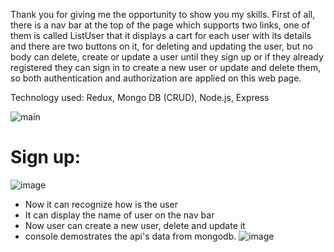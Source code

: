 Thank you for giving me the opportunity to show you my skills. First of all, there is a nav bar at the top of the page which supports two links, one of them is called ListUser
that it displays a cart for each user with its details and there are two buttons on it, for deleting and updating the user, but no body can delete, create or update a user until 
they sign up or if they already registered they can sign in to create a new user or update and delete them, so both authentication and authorization are applied on this web page.

Technology used: Redux, Mongo DB (CRUD), Node.js, Express

![main](https://user-images.githubusercontent.com/55413701/130868759-55f4a4d4-5138-4474-955c-e5bc4418ab71.png)

# Sign up:

![image](https://user-images.githubusercontent.com/55413701/130869349-909395a9-0997-4dd7-bf0f-aecfc795392c.png)


- Now it can recognize how is the user
- It can display the name of user on the nav bar
- Now user can create a new user, delete and update it
- console demostrates the api's data from mongodb.
![image](https://user-images.githubusercontent.com/55413701/130869494-4c3303e2-5476-4729-b024-ab423606d79c.png)




